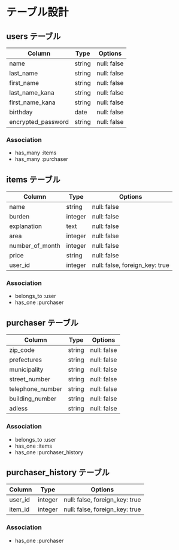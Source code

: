 # テーブル設計

## users テーブル

| Column             | Type   | Options     |
| ------------------ | ------ | ----------- |
| name               | string | null: false |
| last_name          | string | null: false |
| first_name         | string | null: false |
| last_name_kana     | string | null: false |
| first_name_kana    | string | null: false |
| birthday           | date   | null: false |
| encrypted_password | string | null: false |

### Association

- has_many :items
- has_many :purchaser

## items テーブル

 Column              | Type    | Options                        |
| ------------------ | ------- | ------------------------------ |
| name               | string  | null: false                    |
| burden             | integer | null: false                    |
| explanation        | text    | null: false                    |
| area               | integer | null: false                    |
| number_of_month    | integer | null: false                    |
| price              | string  | null: false                    |
| user_id            | integer | null: false, foreign_key: true |

### Association

- belongs_to :user
- has_one :purchaser


## purchaser テーブル
 Column              | Type   | Options     |
| ------------------ | ------ | ----------- |
| zip_code           | string | null: false |
| prefectures        | string | null: false |
| municipality       | string | null: false |
| street_number      | string | null: false |
| telephone_number   | string | null: false |
| building_number    | string | null: false |
| adless             | string | null: false |

### Association

- belongs_to :user
- has_one :items
- has_one :purchaser_history


## purchaser_history テーブル

| Column  | Type       | Options                        |
| ------- | ---------- | ------------------------------ |
| user_id | integer    | null: false, foreign_key: true |
| item_id | integer    | null: false, foreign_key: true |

### Association

- has_one :purchaser


